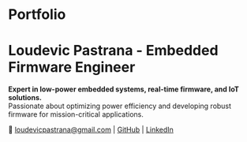 # Portfolio

# Loudevic Pastrana - Embedded Firmware Engineer
**Expert in low-power embedded systems, real-time firmware, and IoT solutions.**  
Passionate about optimizing power efficiency and developing robust firmware for mission-critical applications.

📧 loudevicpastrana@gmail.com | [GitHub](https://github.com/loudevicpastrana/Portfolio) | [LinkedIn](https://www.linkedin.com/in/loudevic-pastrana-89714539/)
